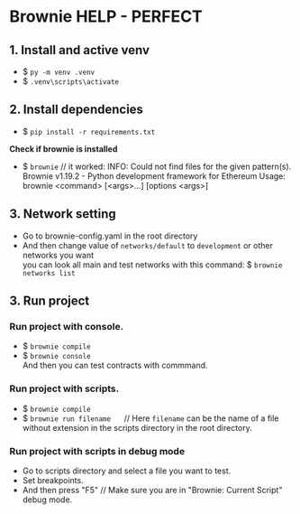 # Brownie HELP - PERFECT
## 1. Install and active venv
- $ `py -m venv .venv` <br /> 
- $ `.venv\scripts\activate`

## 2. Install dependencies
- $ `pip install -r requirements.txt` <br />

<b> Check if brownie is installed </b>
- $ `brownie` // it worked:
INFO: Could not find files for the given pattern(s).
Brownie v1.19.2 - Python development framework for Ethereum
Usage:  brownie \<command> [\<args>...] [options \<args>]

## 3. Network setting
- Go to brownie-config.yaml in the root directory <br/>
- And then change value of `networks/default` to `development` or other networks you want <br />
you can look all main and test networks with this command: $ `brownie networks list`

## 3. Run project
### Run project with console.
- $ `brownie compile` <br />
- $ `brownie console` <br />
And then you can test contracts with commmand.


### Run project with scripts.
- $ `brownie compile` <br />
- $ `brownie run filename` &nbsp;&nbsp;&nbsp;&nbsp; // Here `filename` can be the name of a file without extension in the scripts directory in the root directory.<br /> 

### Run project with scripts in debug mode
- Go to scripts directory and select a file you want to test.<br />
- Set breakpoints.<br />
- And then press "F5"  // Make sure you are in "Brownie: Current Script" debug mode.<br />
